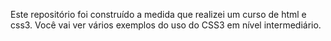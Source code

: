 Este repositório foi construído a medida que realizei um curso de html e css3.
Você vai ver vários exemplos do uso do CSS3 em nível intermediário.
